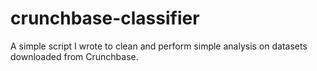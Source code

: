 # crunchbase-classifier
A simple script I wrote to clean and perform simple analysis on datasets downloaded from Crunchbase. 
